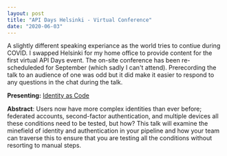 ```yaml
---
layout: post
title: "API Days Helsinki - Virtual Conference"
date: "2020-06-03"
---
```


A slightly different speaking experiance as the world tries to contiue during COVID. I swapped Helsinki for my home office to provide content for the first virtual API Days event. The on-site conference has been re-scheduleded for September (which sadly I can't attend). Prerecording the talk to an audience of one was odd but it did make it easier to respond to any questions in the chat during the talk.

**Presenting:** [Identity as Code](https://speakerdeck.com/andymarch/identity-as-code)

**Abstract**: Users now have more complex identities than ever before; federated accounts, second-factor authentication, and multiple devices all these conditions need to be tested, but how? This talk will examine the minefield of identity and authentication in your pipeline and how your team can traverse this to ensure that you are testing all the conditions without resorting to manual steps.
